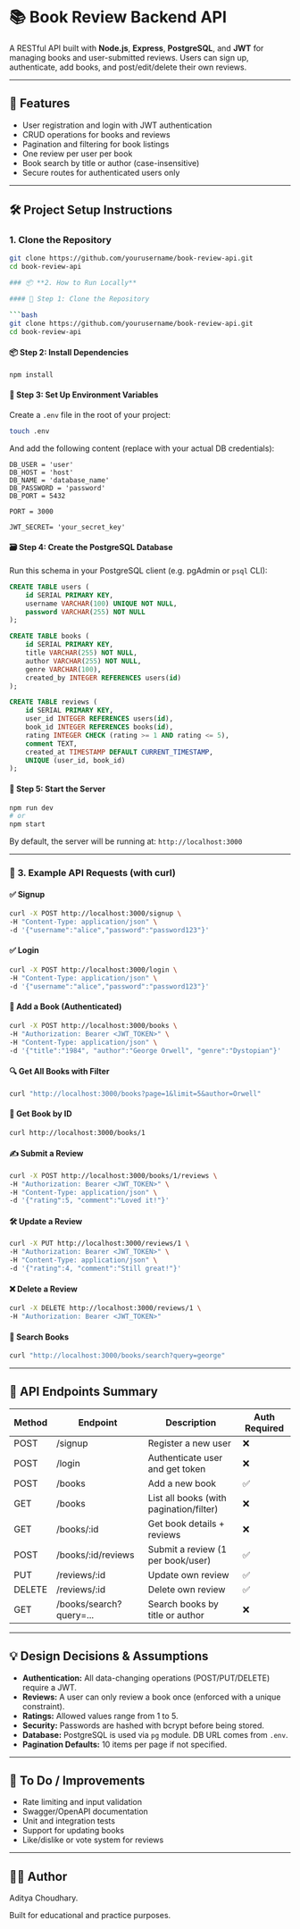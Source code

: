 # 📚 Book Review Backend API

A RESTful API built with **Node.js**, **Express**, **PostgreSQL**, and **JWT** for managing books and user-submitted reviews. Users can sign up, authenticate, add books, and post/edit/delete their own reviews.

---

## 🚀 Features

- User registration and login with JWT authentication
- CRUD operations for books and reviews
- Pagination and filtering for book listings
- One review per user per book
- Book search by title or author (case-insensitive)
- Secure routes for authenticated users only

---

## 🛠️ Project Setup Instructions

### 1. Clone the Repository

```bash
git clone https://github.com/yourusername/book-review-api.git
cd book-review-api

### 📦 **2. How to Run Locally**

#### 🔧 Step 1: Clone the Repository

```bash
git clone https://github.com/yourusername/book-review-api.git
cd book-review-api
```

#### 📦 Step 2: Install Dependencies

```bash
npm install
```

#### 🔑 Step 3: Set Up Environment Variables

Create a `.env` file in the root of your project:

```bash
touch .env
```

And add the following content (replace with your actual DB credentials):

```env
DB_USER = 'user'
DB_HOST = 'host'
DB_NAME = 'database_name'
DB_PASSWORD = 'password'
DB_PORT = 5432

PORT = 3000

JWT_SECRET= 'your_secret_key'
```

#### 🗃️ Step 4: Create the PostgreSQL Database

Run this schema in your PostgreSQL client (e.g. pgAdmin or `psql` CLI):

```sql
CREATE TABLE users (
    id SERIAL PRIMARY KEY,
    username VARCHAR(100) UNIQUE NOT NULL,
    password VARCHAR(255) NOT NULL
);

CREATE TABLE books (
    id SERIAL PRIMARY KEY,
    title VARCHAR(255) NOT NULL,
    author VARCHAR(255) NOT NULL,
    genre VARCHAR(100),
    created_by INTEGER REFERENCES users(id)
);

CREATE TABLE reviews (
    id SERIAL PRIMARY KEY,
    user_id INTEGER REFERENCES users(id),
    book_id INTEGER REFERENCES books(id),
    rating INTEGER CHECK (rating >= 1 AND rating <= 5),
    comment TEXT,
    created_at TIMESTAMP DEFAULT CURRENT_TIMESTAMP,
    UNIQUE (user_id, book_id)
);
```

#### 🚀 Step 5: Start the Server

```bash
npm run dev
# or
npm start
```

By default, the server will be running at:
`http://localhost:3000`

---

### 📮 **3. Example API Requests (with curl)**

#### ✅ Signup

```bash
curl -X POST http://localhost:3000/signup \
-H "Content-Type: application/json" \
-d '{"username":"alice","password":"password123"}'
```

#### ✅ Login

```bash
curl -X POST http://localhost:3000/login \
-H "Content-Type: application/json" \
-d '{"username":"alice","password":"password123"}'
```

#### 📘 Add a Book (Authenticated)

```bash
curl -X POST http://localhost:3000/books \
-H "Authorization: Bearer <JWT_TOKEN>" \
-H "Content-Type: application/json" \
-d '{"title":"1984", "author":"George Orwell", "genre":"Dystopian"}'
```

#### 🔍 Get All Books with Filter

```bash
curl "http://localhost:3000/books?page=1&limit=5&author=Orwell"
```

#### 📖 Get Book by ID

```bash
curl http://localhost:3000/books/1
```

#### ✍️ Submit a Review

```bash
curl -X POST http://localhost:3000/books/1/reviews \
-H "Authorization: Bearer <JWT_TOKEN>" \
-H "Content-Type: application/json" \
-d '{"rating":5, "comment":"Loved it!"}'
```

#### 🛠️ Update a Review

```bash
curl -X PUT http://localhost:3000/reviews/1 \
-H "Authorization: Bearer <JWT_TOKEN>" \
-H "Content-Type: application/json" \
-d '{"rating":4, "comment":"Still great!"}'
```

#### ❌ Delete a Review

```bash
curl -X DELETE http://localhost:3000/reviews/1 \
-H "Authorization: Bearer <JWT_TOKEN>"
```

#### 🔎 Search Books

```bash
curl "http://localhost:3000/books/search?query=george"
```

---

## 🧱 API Endpoints Summary

| Method | Endpoint                | Description                             | Auth Required |
| ------ | ----------------------- | --------------------------------------- | ------------- |
| POST   | /signup                 | Register a new user                     | ❌             |
| POST   | /login                  | Authenticate user and get token         | ❌             |
| POST   | /books                  | Add a new book                          | ✅             |
| GET    | /books                  | List all books (with pagination/filter) | ❌             |
| GET    | /books/\:id             | Get book details + reviews              | ❌             |
| POST   | /books/\:id/reviews     | Submit a review (1 per book/user)       | ✅             |
| PUT    | /reviews/\:id           | Update own review                       | ✅             |
| DELETE | /reviews/\:id           | Delete own review                       | ✅             |
| GET    | /books/search?query=... | Search books by title or author         | ❌             |

---


## 💡 Design Decisions & Assumptions

* **Authentication:** All data-changing operations (POST/PUT/DELETE) require a JWT.
* **Reviews:** A user can only review a book once (enforced with a unique constraint).
* **Ratings:** Allowed values range from 1 to 5.
* **Security:** Passwords are hashed with bcrypt before being stored.
* **Database:** PostgreSQL is used via `pg` module. DB URL comes from `.env`.
* **Pagination Defaults:** 10 items per page if not specified.

---

## 📌 To Do / Improvements

* Rate limiting and input validation
* Swagger/OpenAPI documentation
* Unit and integration tests
* Support for updating books
* Like/dislike or vote system for reviews

---

## 👨‍💻 Author

Aditya Choudhary.

Built for educational and practice purposes.


